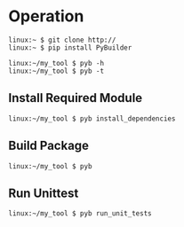 # Operation


```
linux:~ $ git clone http://
linux:~ $ pip install PyBuilder
```


```
linux:~/my_tool $ pyb -h
linux:~/my_tool $ pyb -t
```


## Install Required Module

```
linux:~/my_tool $ pyb install_dependencies
```


## Build Package

```
linux:~/my_tool $ pyb
```


## Run Unittest

```
linux:~/my_tool $ pyb run_unit_tests
```